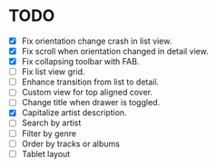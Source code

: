 # TODO

- [x] Fix orientation change crash in list view.
- [x] Fix scroll when orientation changed in detail view.
- [x] Fix collapsing toolbar with FAB.
- [ ] Fix list view grid.
- [ ] Enhance transition from list to detail.
- [ ] Custom view for top aligned cover.
- [ ] Change title when drawer is toggled.
- [x] Capitalize artist description.
- [ ] Search by artist
- [ ] Filter by genre
- [ ] Order by tracks or albums
- [ ] Tablet layout